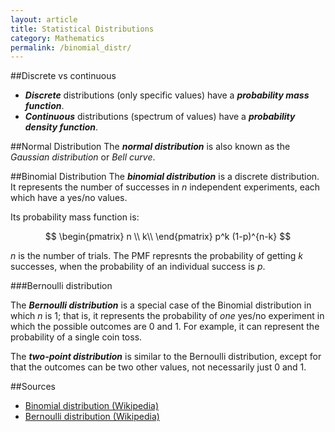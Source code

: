 ```yaml
---
layout: article
title: Statistical Distributions
category: Mathematics
permalink: /binomial_distr/
---
```


##Discrete vs continuous

* ***Discrete*** distributions (only specific values) have a ***probability mass function***.
* ***Continuous*** distributions (spectrum of values) have a ***probability density function***.

##Normal Distribution
The ***normal distribution*** is also known as the *Gaussian distribution* or *Bell curve*.

##Binomial Distribution
The ***binomial distribution*** is a discrete distribution. It represents the number of successes in *n* independent experiments, each which have a yes/no values.

Its probability mass function is:

$$
\begin{pmatrix}
n \\ k\\
\end{pmatrix}
p^k
(1-p)^{n-k}
$$

*n* is the number of trials. The PMF represnts the probability of getting *k* successes, when the probability of an individual success is *p*.

###Bernoulli distribution

The ***Bernoulli distribution*** is a special case of the Binomial distribution in which *n* is 1; that is, it represents the probability of *one* yes/no experiment in which the possible outcomes are 0 and 1. For example, it can represent the probability of a single coin toss.

The ***two-point distribution*** is similar to the Bernoulli distribution, except for that the outcomes can be two other values, not necessarily just 0 and 1.

##Sources
* [Binomial distribution (Wikipedia)](https://en.wikipedia.org/wiki/Binomial_distribution)
* [Bernoulli distribution (Wikipedia)](https://en.wikipedia.org/wiki/Bernoulli_distribution)